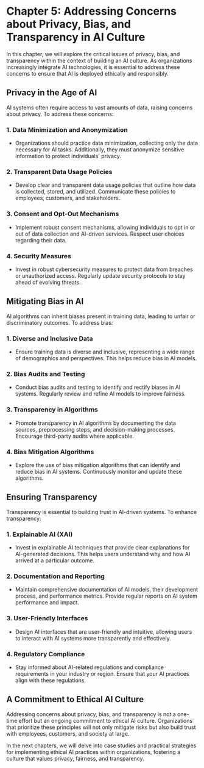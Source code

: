 Chapter 5: Addressing Concerns about Privacy, Bias, and Transparency in AI Culture
==================================================================================

In this chapter, we will explore the critical issues of privacy, bias, and transparency within the context of building an AI culture. As organizations increasingly integrate AI technologies, it is essential to address these concerns to ensure that AI is deployed ethically and responsibly.

Privacy in the Age of AI
------------------------

AI systems often require access to vast amounts of data, raising concerns about privacy. To address these concerns:

### 1. **Data Minimization and Anonymization**

* Organizations should practice data minimization, collecting only the data necessary for AI tasks. Additionally, they must anonymize sensitive information to protect individuals' privacy.

### 2. **Transparent Data Usage Policies**

* Develop clear and transparent data usage policies that outline how data is collected, stored, and utilized. Communicate these policies to employees, customers, and stakeholders.

### 3. **Consent and Opt-Out Mechanisms**

* Implement robust consent mechanisms, allowing individuals to opt in or out of data collection and AI-driven services. Respect user choices regarding their data.

### 4. **Security Measures**

* Invest in robust cybersecurity measures to protect data from breaches or unauthorized access. Regularly update security protocols to stay ahead of evolving threats.

Mitigating Bias in AI
---------------------

AI algorithms can inherit biases present in training data, leading to unfair or discriminatory outcomes. To address bias:

### 1. **Diverse and Inclusive Data**

* Ensure training data is diverse and inclusive, representing a wide range of demographics and perspectives. This helps reduce bias in AI models.

### 2. **Bias Audits and Testing**

* Conduct bias audits and testing to identify and rectify biases in AI systems. Regularly review and refine AI models to improve fairness.

### 3. **Transparency in Algorithms**

* Promote transparency in AI algorithms by documenting the data sources, preprocessing steps, and decision-making processes. Encourage third-party audits where applicable.

### 4. **Bias Mitigation Algorithms**

* Explore the use of bias mitigation algorithms that can identify and reduce bias in AI systems. Continuously monitor and update these algorithms.

Ensuring Transparency
---------------------

Transparency is essential to building trust in AI-driven systems. To enhance transparency:

### 1. **Explainable AI (XAI)**

* Invest in explainable AI techniques that provide clear explanations for AI-generated decisions. This helps users understand why and how AI arrived at a particular outcome.

### 2. **Documentation and Reporting**

* Maintain comprehensive documentation of AI models, their development process, and performance metrics. Provide regular reports on AI system performance and impact.

### 3. **User-Friendly Interfaces**

* Design AI interfaces that are user-friendly and intuitive, allowing users to interact with AI systems more transparently and effectively.

### 4. **Regulatory Compliance**

* Stay informed about AI-related regulations and compliance requirements in your industry or region. Ensure that your AI practices align with these regulations.

A Commitment to Ethical AI Culture
----------------------------------

Addressing concerns about privacy, bias, and transparency is not a one-time effort but an ongoing commitment to ethical AI culture. Organizations that prioritize these principles will not only mitigate risks but also build trust with employees, customers, and society at large.

In the next chapters, we will delve into case studies and practical strategies for implementing ethical AI practices within organizations, fostering a culture that values privacy, fairness, and transparency.
